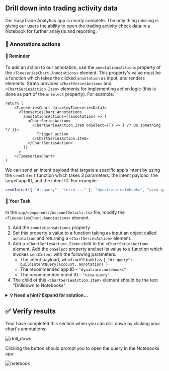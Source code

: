 ## Drill down into trading activity data

Our EasyTrade Analytics app is nearly complete. The only thing missing is giving our users the ability to open the trading activity check data in a Notebook for further analysis and reporting.

### 📌 Annotations actions

#### 📖 Reminder

To add an action to our annotation, use the `annotationsActions` property of the `<TimeseriesChart.Annotations>` element. This property's value must be a function which takes the clicked `annotation` as input, and renders elements. Strato provides `<ChartSeriesAction>` and `<ChartSeriesAction.Item>` elements for implementing action logic (this is done as part of the `onSelect` property). For example:

```JSX
return (
    <TimeseriesChart data={myTimeseriesData}>
      <TimeseriesChart.Annotations
        annotationsActions={(annotation) => (
          <ChartSeriesAction>
            <ChartSeriesAction.Item onSelect={() => { /* Do something */ }}>
              Trigger action
            </ChartSeriesAction.Item>
          </ChartSeriesAction>
        )}
      >
    </TimeseriesChart>
)
```

We can send an intent payload that targets a specific app's intent by using the `sendIntent` function which takes 3 parameters: the intent payload, the target app ID, and the intent ID. For example:

```javascript
sendIntent({ "dt.query": "fetch ..." }, "dynatrace.notebooks", "view-query");
```

#### 📄 Your Task

In the `app/components/AccountDetails.tsx` file, modify the `<TimeseriesChart.Annotations>` element.

1. Add the `annotationsActions` property
2. Set this property's value to a function taking as input an object called `annotation` and returning a `<ChartSeriesAction>` element.
3. Add a `<ChartSeriesAction.Item>` child to the `<ChartSeriesAction>` element. Add the `onSelect` property and set its value to a function which invokes `sendIntent` with the following parameters:
    - The intent payload, which we'll build as `{ "dt.query": buildIntentQuery(account, annotation) }`
    - The recommended app ID - `"dynatrace.notebooks"`
    - The recommended intent ID - `"view-query"`
4. The child of this `<ChartSeriesAction.Item>` element should be the text "Drilldown to Notebooks"

<details>
  <summary>
    <strong>💡 Need a hint? Expand for solution...</strong>
  </summary>

```JSX
<TimeseriesChart.Annotations
  annotationsActions={(annotation) => (
    <ChartSeriesAction>
      <ChartSeriesAction.Item
        onSelect={() => {
          sendIntent({ "dt.query": buildIntentQuery(account, annotation) }, "dynatrae.notebooks", "view-query");
        }}
      >
        Drilldown to Notebooks
      </ChartSeriesAction.Item>
    </ChartSeriesAction>
  )}
>
  <TimeseriesAnnotations.Track>
    {markers.map((marker) => (
      <TimeseriesAnnotations.Marker
        key={marker.start.toISOString()}
        color={marker.color}
        symbol={marker.symbol}
        data={marker}
      />
    ))}
  </TimeseriesAnnotations.Track>
</TimeseriesChart.Annotations>
```

</details>

## ✅ Verify results

Your have completed this section when you can drill down by clicking your chart's annotations:

![drill_down](../../assets/images/52_annotation_action.png)

Clicking the button should prompt you to open the query in the Notebooks app:

![notebook](../../assets/images/52_trading_check_drilldown.png)